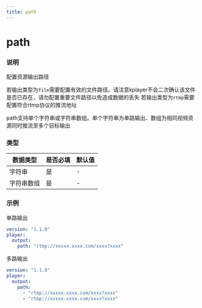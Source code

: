 ```yaml
---
title: path 
---
```


path
===

### 说明
配置资源输出路径

若输出类型为`file`需要配置有效的文件路径。请注意kplayer不会二次确认该文件是否已存在，请勿配置重要文件路径以免造成数据的丢失
若输出类型为`rtmp`需要配置符合rtmp协议的推流地址

path支持单个字符串或字符串数组。单个字符串为单路输出、数组为相同视频资源同时推流至多个目标输出

### 类型
| 数据类型 | 是否必填 | 默认值 |
|---|---|---|
| 字符串 | 是 | - |
| 字符串数组 | 是 | - |

### 示例
单路输出
```yaml {4}
version: "1.1.0"
player:
  output:
    path: "rtmp://xxxxx.xxxx.com/xxxx?xxxx"
```

多路输出
```yaml {5,6}
version: "1.1.0"
player:
  output:
    path:
      - "rtmp://xxxxx.xxxx.com/xxxx?xxxx"
      - "rtmp://xxxxx.xxxx.com/xxxx?xxxx"
```
